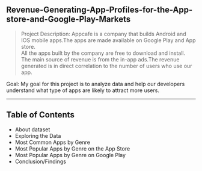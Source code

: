 ## Revenue-Generating-App-Profiles-for-the-App-store-and-Google-Play-Markets

> Project Description: Appcafe is a company that builds Android and IOS mobile apps.The apps are made available on Google Play and App store.<br>
All the apps built by the company are free to download and install.<br>
The main source of revenue is from the in-app ads.The revenue generated is in direct correlation to the number of users who use our app.

Goal: My goal for this project is to analyze data and help our developers understand what type of apps are likely to attract more users.

<hr>

## Table of Contents
* About dataset
* Exploring the Data
* Most Common Apps by Genre
* Most Popular Apps by Genre on the App Store
* Most Popular Apps by Genre on Google Play
* Conclusion/Findings
